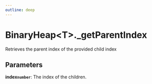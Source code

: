 ```yaml
---
outline: deep
---
```


# **BinaryHeap&lt;T&gt;._getParentIndex**

Retrieves the parent index of the provided child index

## ****Parameters****

**index`number`**: The index of the children.

